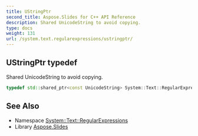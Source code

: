 ```yaml
---
title: UStringPtr
second_title: Aspose.Slides for C++ API Reference
description: Shared UnicodeString to avoid copying.
type: docs
weight: 131
url: /system.text.regularexpressions/ustringptr/
---
```

## UStringPtr typedef


Shared UnicodeString to avoid copying.

```cpp
typedef std::shared_ptr<const UnicodeString> System::Text::RegularExpressions::UStringPtr
```

## See Also

* Namespace [System::Text::RegularExpressions](../)
* Library [Aspose.Slides](../../)